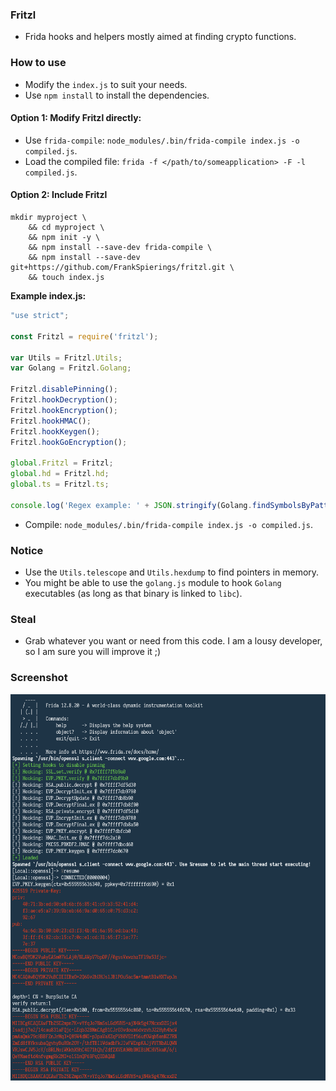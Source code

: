 ### Fritzl

- Frida hooks and helpers mostly aimed at finding crypto functions.

### How to use

- Modify the `index.js` to suit your needs.
- Use `npm install` to install the dependencies.

#### Option 1: Modify Fritzl directly:

- Use `frida-compile`: `node_modules/.bin/frida-compile index.js -o compiled.js`.
- Load the compiled file: `frida -f </path/to/someapplication> -F -l compiled.js`.

#### Option 2: Include Fritzl

```shell
mkdir myproject \
    && cd myproject \
    && npm init -y \
    && npm install --save-dev frida-compile \
    && npm install --save-dev git+https://github.com/FrankSpierings/fritzl.git \
    && touch index.js
```

__Example index.js:__
```ts
"use strict";

const Fritzl = require('fritzl');

var Utils = Fritzl.Utils;
var Golang = Fritzl.Golang;

Fritzl.disablePinning();
Fritzl.hookDecryption();
Fritzl.hookEncryption();
Fritzl.hookHMAC();
Fritzl.hookKeygen();
Fritzl.hookGoEncryption();

global.Fritzl = Fritzl;
global.hd = Fritzl.hd;
global.ts = Fritzl.ts;

console.log('Regex example: ' + JSON.stringify(Golang.findSymbolsByPattern(/decrypt/i), null, 1));
```

- Compile: `node_modules/.bin/frida-compile index.js -o compiled.js`.

### Notice

- Use the `Utils.telescope` and `Utils.hexdump` to find pointers in memory.
- You might be able to use the `golang.js` module to hook `Golang` executables (as long as that binary is linked to `libc`).

### Steal

- Grab whatever you want or need from this code. I am a lousy developer, so I am sure you will improve it ;)

### Screenshot

![Hooking openssl executable](./img/example.png)